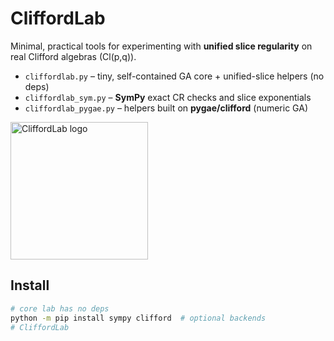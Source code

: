 # CliffordLab

Minimal, practical tools for experimenting with **unified slice regularity** on real Clifford algebras \(Cl(p,q)\).

- `cliffordlab.py` – tiny, self-contained GA core + unified-slice helpers (no deps)
- `cliffordlab_sym.py` – **SymPy** exact CR checks and slice exponentials
- `cliffordlab_pygae.py` – helpers built on **pygae/clifford** (numeric GA)

<img src="./logo.svg" width="220" alt="CliffordLab logo" />

## Install

```bash
# core lab has no deps
python -m pip install sympy clifford  # optional backends
# CliffordLab

